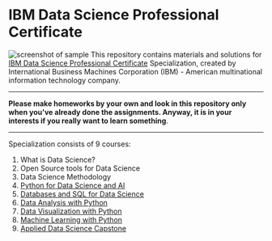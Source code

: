 # IBM Data Science Professional Certificate
![screenshot of sample](https://i.ytimg.com/vi/ZstzwKbHdUA/maxresdefault.jpg)
This repository contains materials and solutions for [IBM Data Science Professional Certificate](https://www.coursera.org/professional-certificates/ibm-data-science) Specialization, created by International Business Machines Corporation (IBM) - American multinational information technology company.
*** 
**Please make homeworks by your own and look in this repository only when you've already done the assignments. Anyway, it is in your interests if you really want to learn something**.
*** 
Specialization consists of 9 courses:
1. What is Data Science?
2. Open Source tools for Data Science
3. Data Science Methodology
4. [Python for Data Science and AI](https://github.com/MLunov/IBM-Data-Science-Professional-Certificate/tree/master/4-9%20Python%20for%20Data%20Science%20and%20AI)
5. [Databases and SQL for Data Science](https://github.com/MLunov/IBM-Data-Science-Professional-Certificate/tree/master/5-9%20Databases%20and%20SQL%20for%20Data%20Science)
6. [Data Analysis with Python](https://github.com/MLunov/IBM-Data-Science-Professional-Certificate/tree/master/6-9%20Data%20Analysis%20with%20Python)
7. [Data Visualization with Python](https://github.com/MLunov/IBM-Data-Science-Professional-Certificate/tree/master/7-9%20Data%20Visualization%20with%20Python)
8. [Machine Learning with Python]()
9. [Applied Data Science Capstone]()

